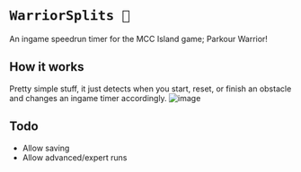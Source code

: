 # `WarriorSplits 🏃`
An ingame speedrun timer for the MCC Island game; Parkour Warrior!

## How it works
Pretty simple stuff, it just detects when you start, reset, or finish an obstacle and changes an ingame timer accordingly.
![image](https://github.com/SimplyMerlin/WarriorSplits/assets/30577208/fd44395d-f8b9-453d-8272-dd720704ab27)

## Todo
* Allow saving
* Allow advanced/expert runs
